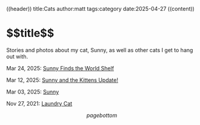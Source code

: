 ((header))
title:Cats
author:matt
tags:category
date:2025-04-27
((content))
<h1 id="pagetitle">$$title$$</h1>

Stories and photos about my cat, Sunny, as well as other cats I get to hang out with.

Mar 24, 2025: [Sunny Finds the World Shelf](/world-shelf)

Mar 12, 2025: [Sunny and the Kittens Update!](/sunny-update)

Mar 03, 2025: [Sunny](/sunny)

Nov 27, 2021: [Laundry Cat](/laundry-cat)

$$pagebottom$$